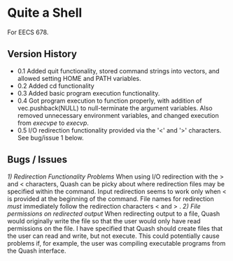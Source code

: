 Quite a Shell
=============

For EECS 678.

Version History
---------------

* 0.1 Added quit functionality, stored command strings into vectors, and allowed setting HOME and PATH variables.
* 0.2 Added cd functionality
* 0.3 Added basic program execution functionality.
* 0.4 Got program execution to function properly, with addition of vec.pushback(NULL) to null-terminate the argument variables. Also removed unnecessary environment variables, and changed execution from *execvpe* to *execvp*.
* 0.5 I/O redirection functionality provided via the '<' and '>' characters. See bug/issue 1 below.


Bugs / Issues
-------------

*1) Redirection Functionality Problems*
When using I/O redirection with the > and < characters, Quash can be picky about where redirection files may be specified within the command. Input redirection seems to work only when < is provided at the beginning of the command. File names for redirection _must_ immediately follow the redirection characters < and > .
*2) File permissions on redirected output*
When redirecting output to a file, Quash would originally write the file so that the user would only have read permissions on the file. I have specified that Quash should create files that the user can read and write, but not execute. This could potentially cause problems if, for example, the user was compiling executable programs from the Quash interface.
